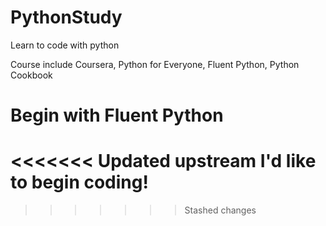 # PythonStudy
Learn to code with python

Course include Coursera, Python for Everyone, Fluent Python, Python Cookbook

# Begin with Fluent Python
<<<<<<< Updated upstream
I'd like to begin coding!
=======
>>>>>>> Stashed changes
